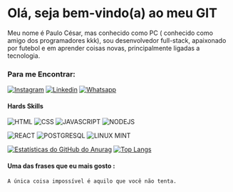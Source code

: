 # Olá, seja bem-vindo(a) ao meu GIT

Meu nome é Paulo César, mas conhecido como PC ( conhecido como amigo dos programadores kkk), sou desenvolvedor full-stack, apaixonado por futebol e em aprender coisas novas, principalmente ligadas a tecnologia.

### Para me Encontrar:

[![Instagram](https://img.shields.io/badge/Instagram-E4405F?style=for-the-badge&logo=instagram&logoColor=white)](https://www.instagram.com/_cesarsant/)
[![Linkedin](https://img.shields.io/badge/LinkedIn-0077B5?style=for-the-badge&logo=linkedin&logoColor=white)](https://www.linkedin.com/in/paulocesaras/)
[![Whatsapp](	https://img.shields.io/badge/WhatsApp-25D366?style=for-the-badge&logo=whatsapp&logoColor=white)](https://wa.me/qr/V4BDQQZUDDSIM1)


#### Hards Skills

![HTML](https://img.shields.io/badge/HTML5-E34F26?style=for-the-badge&logo=html5&logoColor=white)
![CSS](https://img.shields.io/badge/CSS3-1572B6?style=for-the-badge&logo=css3&logoColor=white)
![JAVASCRIPT](https://img.shields.io/badge/JavaScript-323330?style=for-the-badge&logo=javascript&logoColor=F7DF1E)
![NODEJS](https://img.shields.io/badge/Node.js-339933?style=for-the-badge&logo=nodedotjs&logoColor=white)

![REACT](https://img.shields.io/badge/React-20232A?style=for-the-badge&logo=react&logoColor=61DAFB)
![POSTGRESQL](https://img.shields.io/badge/PostgreSQL-316192?style=for-the-badge&logo=postgresql&logoColor=white)
![LINUX MINT](https://img.shields.io/badge/Linux_Mint-87CF3E?style=for-the-badge&logo=linux-mint&logoColor=white)

[![Estatísticas do GitHub do Anurag](https://github-readme-stats.vercel.app/api?username=PauloCesarCR)](https://github.com/PauloCesarCR)
[![Top Langs](https://github-readme-stats.vercel.app/api/top-langs/?username=PauloCesarCR)](https://github.com/PauloCesarCR)


#### Uma das frases que eu mais gosto :
  
    A única coisa impossível é aquilo que você não tenta.
  

